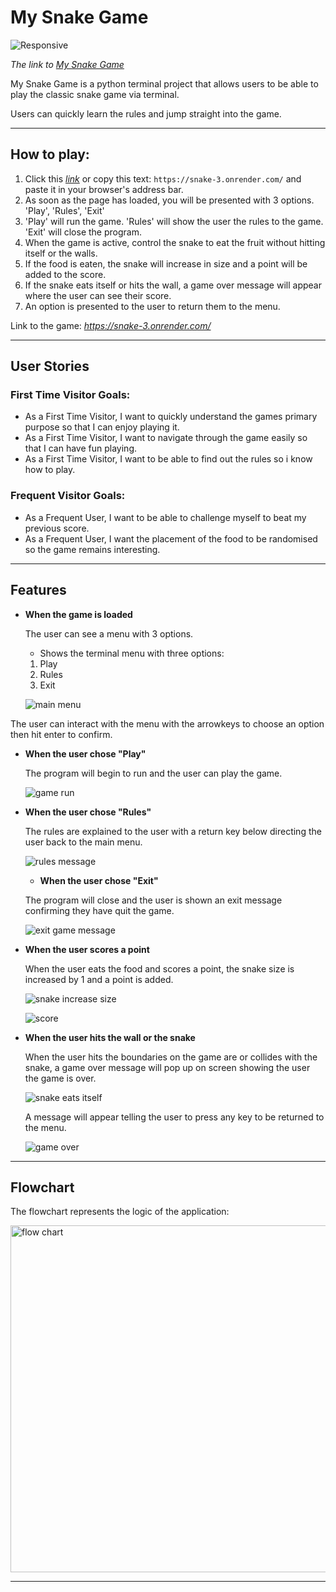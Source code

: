 # My Snake Game

![Responsive](https://github.com/Jackevans47/Snake/assets/148341732/93829c86-906a-48b8-a0f9-670a24bde6aa)

*The link to [My Snake Game](https://snake-3.onrender.com/)*

My Snake Game is a python terminal project that allows users to be able to play the classic snake game via terminal.

Users can quickly learn the rules and jump straight into the game.

---

## How to play:

  1. Click this *[link](https://snake-3.onrender.com/)* or copy this text: `https://snake-3.onrender.com/` and paste it in your browser's address bar.
  1. As soon as the page has loaded, you will be presented with 3 options. 'Play', 'Rules', 'Exit'
  1. 'Play' will run the game. 'Rules' will show the user the rules to the game. 'Exit' will close the program.
  1. When the game is active, control the snake to eat the fruit without hitting itself or the walls.
  1. If the food is eaten, the snake will increase in size and a point will be added to the score.
  1. If the snake eats itself or hits the wall, a game over message will appear where the user can see their score.
  1. An option is presented to the user to return them to the menu.

  Link to the game: *https://snake-3.onrender.com/*   

---
## User Stories
### First Time Visitor Goals:

* As a First Time Visitor, I want to quickly understand the games primary purpose so that I can enjoy playing it.
* As a First Time Visitor, I want to navigate through the game easily so that I can have fun playing.
* As a First Time Visitor, I want to be able to find out the rules so i know how to play.

### Frequent Visitor Goals:
* As a Frequent User, I want to be able to challenge myself to beat my previous score.
* As a Frequent User, I want the placement of the food to be randomised so the game remains interesting. 

---

## Features
  
  - **When the game is loaded**

    The user can see a menu with 3 options.
    
    - Shows the terminal menu with three options:

    1. Play
    2. Rules
    3. Exit
   
    ![main menu](https://github.com/Jackevans47/Snake/assets/148341732/fc37ccfd-2e0d-4fe2-85f4-804c0b3f11da)

The user can interact with the menu with the arrowkeys to choose an option then hit enter to confirm.

 - **When the user chose "Play"**

   The program will begin to run and the user can play the game.
   
   ![game run](https://github.com/Jackevans47/Snake/assets/148341732/8b8cb381-d38b-4a5e-b56a-630d729f5843)

   
 - **When the user chose "Rules"**

   The rules are explained to the user with a return key below directing the user back to the main menu.

   ![rules message](https://github.com/Jackevans47/Snake/assets/148341732/c18adad1-d076-4eb8-a461-8608077f2e77)


   - **When the user chose "Exit"**
  
   The program will close and the user is shown an exit message confirming they have quit the game.

   ![exit game message](https://github.com/Jackevans47/Snake/assets/148341732/08aaea17-9305-47bc-97cc-4bbc48fc0b6e)

  - **When the user scores a point**

    When the user eats the food and scores a point, the snake size is increased by 1 and a point is added.

    ![snake increase size](https://github.com/Jackevans47/Snake/assets/148341732/d387312f-6ad5-43e7-a2b6-80d7a3fa9582)
    
    ![score](https://github.com/Jackevans47/Snake/assets/148341732/f0164467-7a1f-4ccf-9d42-dc0f6bad28b1)

   - **When the user hits the wall or the snake**

     When the user hits the boundaries on the game are or collides with the snake, a game over message will pop up on screen showing the user the game is over.

     ![snake eats itself](https://github.com/Jackevans47/Snake/assets/148341732/5ee2ae0f-47b6-482a-ac60-05af606fdc50)


     A message will appear telling the user to press any key to be returned to the menu.

     ![game over](https://github.com/Jackevans47/Snake/assets/148341732/cdd28d5a-ff7a-473f-9f5e-b010b61c2692)
     
---

## Flowchart

The flowchart represents the logic of the application:

  <img width="555" alt="flow chart" src="https://github.com/Jackevans47/Snake/assets/148341732/6beb9220-0e99-4b3e-a17d-5ca2dd66fa2e">


---
